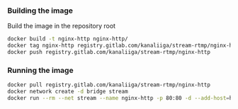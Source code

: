 ### Building the image

Build the image in the repository root

``` sh
docker build -t nginx-http nginx-http/
docker tag nginx-http registry.gitlab.com/kanaliiga/stream-rtmp/nginx-http
docker push registry.gitlab.com/kanaliiga/stream-rtmp/nginx-http
```

### Running the image

```sh
docker pull registry.gitlab.com/kanaliiga/stream-rtmp/nginx-http
docker network create -d bridge stream
docker run --rm --net stream --name nginx-http -p 80:80 -d --add-host=host.docker.internal:host-gateway registry.gitlab.com/kanaliiga/stream-rtmp/nginx-http
```

